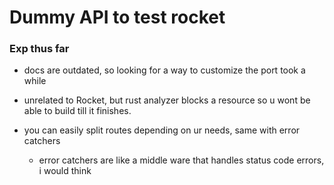 # Dummy API to test rocket

### Exp thus far

- docs are outdated, so looking for a way to customize the port took a while
- unrelated to Rocket, but rust analyzer blocks a resource so u wont be able to build till it finishes.

- you can easily split routes depending on ur needs, same with error catchers
  - error catchers are like a middle ware that handles status code errors, i would think
